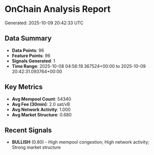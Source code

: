 # OnChain Analysis Report
Generated: 2025-10-09 20:42:33 UTC

## Data Summary
- **Data Points**: 96
- **Feature Points**: 96
- **Signals Generated**: 1
- **Time Range**: 2025-10-08 04:56:19.367524+00:00 to 2025-10-09 20:42:31.093764+00:00

## Key Metrics
- **Avg Mempool Count**: 54340
- **Avg Fee (30min)**: 2.0 sat/vB
- **Avg Network Activity**: 1.000
- **Avg Market Structure**: 0.680

## Recent Signals
- **BULLISH** (0.80) - High mempool congestion; High network activity; Strong market structure
